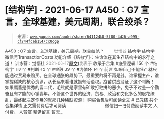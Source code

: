 # [结构学] - 2021-06-17 A450：G7 宣言，全球基建，美元周期，联合绞杀？

> 来源：[`www.yuque.com/books/share/641124b8-5f80-4d26-a995-cf244fceb154/cx0ogp`](https://www.yuque.com/books/share/641124b8-5f80-4d26-a995-cf244fceb154/cx0ogp)

<ne-p id="520f42f3293818f927861ebbd5b15da4_p_0" data-lake-id="520f42f3293818f927861ebbd5b15da4_p_0"><ne-text id="u26bd3e89" style="color: rgb(51, 51, 51);">A450：G7 宣言，全球基建，美元周期，联合绞杀？</ne-text></ne-p> <ne-p id="c14e59b9003bf47dce16cce3e785084e" data-lake-id="c14e59b9003bf47dce16cce3e785084e"><ne-text id="uc5f613ac" ne-fontsize="12" style="color: rgb(255, 255, 255);">原创</ne-text><ne-text id="u5efb118b" style="color: rgb(140, 140, 140);">觉悟者</ne-text> <ne-text id="u4bd0e494" ne-fontsize="14">结构学</ne-text></ne-p> <ne-p id="3b03a569913d2457597b0008956a1c51" data-lake-id="3b03a569913d2457597b0008956a1c51"><ne-text id="u19be083d" ne-fontsize="14" ne-bold="true" style="color: rgb(51, 51, 51);">结构学</ne-text></ne-p> <ne-p id="ff8efdae5747d6d73471aeac98c68850" data-lake-id="ff8efdae5747d6d73471aeac98c68850"><ne-text id="u5876bf61" ne-fontsize="14" style="color: rgb(51, 51, 51);">微信号</ne-text><ne-text id="u1989707d" ne-fontsize="14" style="color: rgb(51, 51, 51);">TransactionCosts</ne-text></ne-p> <ne-p id="3515010a14f1f691f002ca1847b51ef9" data-lake-id="3515010a14f1f691f002ca1847b51ef9"><ne-text id="uc66a9c71" ne-fontsize="14" style="color: rgb(51, 51, 51);">功能介绍</ne-text><ne-text id="u0f79ae50" ne-fontsize="14" style="color: rgb(51, 51, 51);">《结构学》：生命体在其生存结构中的求存之道！ 训练营：觉悟社</ne-text></ne-p> <ne-p id="c621421061030032668d1bb3a425d202" data-lake-id="c621421061030032668d1bb3a425d202"><ne-text id="ua0adba0d" style="color: rgb(140, 140, 140);">2021-06-17</ne-text>[<ne-text id="u967b0998" ne-fontsize="14">原文</ne-text>](https://mp.weixin.qq.com/s?__biz=MzIzMDYwOTM0Mg==&mid=2247485852&idx=1&sn=7b9112d33031e09eae8e3591a6813a3f&chksm=e8b1914ddfc6185b5b91dfd07067729c91349366d409edca7395f9bb3f2fceb656e9e4be6a6f#rd))<ne-text id="u3e84094f" ne-fontsize="14" style="color: rgb(140, 140, 140);">发表于</ne-text></ne-p> <ne-p id="ffdee07387dea0d238974340546e64f4" data-lake-id="ffdee07387dea0d238974340546e64f4"><ne-text id="u61cb39e8" style="color: rgb(51, 51, 51);">收录于合集</ne-text></ne-p> <ne-p id="2f0ea6fba7a1253ae6276a8434fcafa7" data-lake-id="2f0ea6fba7a1253ae6276a8434fcafa7"><ne-text id="u1d99338b" style="color: rgb(51, 51, 51);">#底层逻辑 150 个</ne-text></ne-p> <ne-p id="d5d5c5fd3f5752c5bb3ff57045645917" data-lake-id="d5d5c5fd3f5752c5bb3ff57045645917"><ne-text id="u0a28ae4e" style="color: rgb(51, 51, 51);">#结构学 110 个</ne-text></ne-p> <ne-p id="f3d023936a470c4a25eecc710127829a" data-lake-id="f3d023936a470c4a25eecc710127829a"><ne-text id="uc6bfdb5d" style="color: rgb(51, 51, 51);">#判断 45 个</ne-text></ne-p> <ne-p id="6503321bc1ec073c97b7701618bcf928" data-lake-id="6503321bc1ec073c97b7701618bcf928"><ne-text id="ue66be802" style="color: rgb(51, 51, 51);">#金融 39 个</ne-text></ne-p> <ne-p id="26491501a6b4ff82e9584de97cbfaf9c" data-lake-id="26491501a6b4ff82e9584de97cbfaf9c"><ne-text id="ua5cee072" style="color: rgb(51, 51, 51);">#内循环 14 个</ne-text></ne-p> <ne-p id="8e8d922ec2dcf85bd5a3adf824ceea70" data-lake-id="8e8d922ec2dcf85bd5a3adf824ceea70"><ne-text id="u3060ac58" style="color: rgb(51, 51, 51);">前言</ne-text></ne-p> <ne-p id="fc806172261456da75e13ea5238924e1" data-lake-id="fc806172261456da75e13ea5238924e1"><ne-text id="u9b41fb3d" style="color: rgb(51, 51, 51);">如果自己不能生产就只能通过贸易来购买。在全球通胀的趋势下，最重要的将不再是钱。谁掌握生产，谁掌握稀缺的核心资源，从长远来看谁就拥有话语权。疫苗供应验证了这个判断！</ne-text></ne-p> <ne-p id="44fd4b81b77d90e3ca6c3ea448a86e07" data-lake-id="44fd4b81b77d90e3ca6c3ea448a86e07"><ne-text id="udcb8e82a" style="color: rgb(51, 51, 51);">如果鹰酱是优秀的富二代，毛熊就是家里有矿敢打敢拼的恶少，兔子不过是一个勤奋且有才能的小镇青年。不管这个世界的经济、贸易、政治和文化多么的眼花缭乱，最终起决定作用的就那几种稀缺资源！</ne-text></ne-p> <ne-p id="3a8bca6781902a69696cdc9a39ee330e" data-lake-id="3a8bca6781902a69696cdc9a39ee330e" ne-alignment="center"><ne-text id="uc5367115" style="color: rgb(51, 51, 51);">购买合集后可阅读全文</ne-text></ne-p> <ne-p id="c21d93a1245829872e610b14e2d37d6c" data-lake-id="c21d93a1245829872e610b14e2d37d6c" ne-alignment="center"><ne-text id="ue05f7747" style="color: rgb(51, 51, 51);">#</ne-text></ne-p> <ne-p id="42dbe646b011cb9903c6170cbf78daf5" data-lake-id="42dbe646b011cb9903c6170cbf78daf5" ne-alignment="center"><ne-text id="u79c705e6" style="color: rgb(51, 51, 51);">已完结 共个</ne-text></ne-p> <ne-p id="5fd26ccebf0c04efcd8255ffaaeadb81" data-lake-id="5fd26ccebf0c04efcd8255ffaaeadb81" ne-alignment="center"><ne-text id="ueff89998" ne-fontsize="16">合集详情</ne-text></ne-p> <ne-p id="9014ee9635cc66133a6b86dd50d3e9d1" data-lake-id="9014ee9635cc66133a6b86dd50d3e9d1" ne-alignment="center"><ne-text id="ud57c43d1" style="color: rgb(51, 51, 51);">正文需付费后才可阅读</ne-text></ne-p> <ne-p id="8003e2ca6cee433a265f8ce485054396" data-lake-id="8003e2ca6cee433a265f8ce485054396" ne-alignment="center"><ne-text id="ud015daaf" style="color: rgb(255, 255, 255);">加载中</ne-text></ne-p> <ne-p id="ba5f784246454b2ed2fa62288d337c86" data-lake-id="ba5f784246454b2ed2fa62288d337c86" ne-alignment="center"><ne-text id="ud35c3d23" style="color: rgb(255, 255, 255);"> 微信豆购买</ne-text></ne-p> <ne-p id="47ef43f2b8d77012d531dcdca47fdcb0" data-lake-id="47ef43f2b8d77012d531dcdca47fdcb0" ne-alignment="center"><ne-text id="u0067e41e" style="color: rgb(51, 51, 51);">微信扫一扫付费阅读本文</ne-text></ne-p> <ne-p id="7dfca36cf0b1a29574fc4211ce05cef3" data-lake-id="7dfca36cf0b1a29574fc4211ce05cef3" ne-alignment="center"><ne-text id="u8e001b52" ne-fontsize="13" style="color: rgb(51, 51, 51);">人付费， 人赞赏</ne-text></ne-p> <ne-h3 id="WybFo" data-lake-id="WybFo"><ne-heading-ext><ne-heading-anchor></ne-heading-anchor><ne-heading-fold></ne-heading-fold></ne-heading-ext><ne-heading-content><ne-text id="u8c8ce961" ne-fontsize="16" style="color: rgb(51, 51, 51);">精选留言</ne-text></ne-heading-content></ne-h3> <ne-p id="56b1df633dd8c2d8569a7c2c6c2ce86c" data-lake-id="56b1df633dd8c2d8569a7c2c6c2ce86c"><ne-text id="u2bfae239" style="color: rgb(51, 51, 51);">暂无...</ne-text></ne-p>